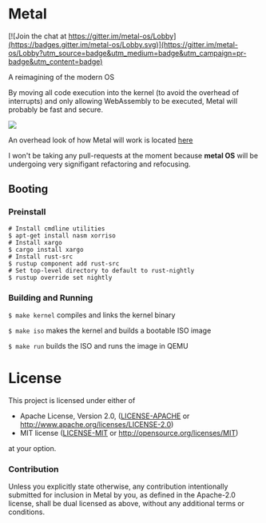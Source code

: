 # Metal

[![Join the chat at https://gitter.im/metal-os/Lobby](https://badges.gitter.im/metal-os/Lobby.svg)](https://gitter.im/metal-os/Lobby?utm_source=badge&utm_medium=badge&utm_campaign=pr-badge&utm_content=badge)

A reimagining of the modern OS

By moving all code execution into the kernel (to avoid the overhead of interrupts) and only allowing WebAssembly to be executed, Metal will probably be fast and secure.

![](http://www.lsneff.me/images/architecture.png)

An overhead look of how Metal will work is located [here](IDEAS.md)

I won't be taking any pull-requests at the moment because **metal OS** will be undergoing very signifigant refactoring and refocusing.

## Booting

### Preinstall
```
# Install cmdline utilities
$ apt-get install nasm xorriso 
# Install xargo
$ cargo install xargo
# Install rust-src
$ rustup component add rust-src
# Set top-level directory to default to rust-nightly
$ rustup override set nightly
```

### Building and Running
`$ make kernel` compiles and links the kernel binary

`$ make iso` makes the kernel and builds a bootable ISO image

`$ make run` builds the ISO and runs the image in QEMU

# License
This project is licensed under either of

 * Apache License, Version 2.0, ([LICENSE-APACHE](LICENSE-APACHE.md) or
   http://www.apache.org/licenses/LICENSE-2.0)
 * MIT license ([LICENSE-MIT](LICENSE-MIT.md) or
   http://opensource.org/licenses/MIT)

at your option.

### Contribution

Unless you explicitly state otherwise, any contribution intentionally submitted
for inclusion in Metal by you, as defined in the Apache-2.0 license, shall be
dual licensed as above, without any additional terms or conditions.
